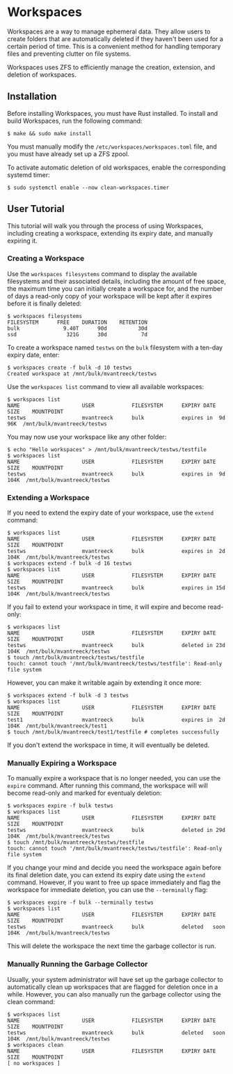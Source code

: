 # Workspaces

Workspaces are a way to manage ephemeral data. They allow users to create
folders that are automatically deleted if they haven't been used for a certain
period of time. This is a convenient method for handling temporary files and
preventing clutter on file systems.

Workspaces uses ZFS to efficiently manage the creation, extension, and deletion
of workspaces.

## Installation

Before installing Workspaces, you must have Rust installed. To install and build
Workspaces, run the following command:
```console
$ make && sudo make install
```
You must manually modify the `/etc/workspaces/workspaces.toml` file, and you
must have already set up a ZFS zpool.

To activate automatic deletion of old workspaces, enable the corresponding
systemd timer:
```console
$ sudo systemctl enable --now clean-workspaces.timer
```

## User Tutorial

This tutorial will walk you through the process of using Workspaces, including
creating a workspace, extending its expiry date, and manually expiring it.

### Creating a Workspace

Use the `workspaces filesystems` command to display the available filesystems
and their associated details, including the amount of free space, the maximum
time you can initially create a workspace for, and the number of days a
read-only copy of your workspace will be kept after it expires before it is
finally deleted:
```console
$ workspaces filesystems
FILESYSTEM     	FREE   	DURATION	RETENTION
bulk           	  9.40T	     90d	      30d
ssd            	   321G	     30d	       7d
```

To create a workspace named `testws` on the `bulk` filesystem with a ten-day
expiry date, enter:
```console
$ workspaces create -f bulk -d 10 testws
Created workspace at /mnt/bulk/mvantreeck/testws
```

Use the `workspaces list` command to view all available workspaces:
```console
$ workspaces list
NAME                   	USER           	FILESYSTEM     	EXPIRY DATE   	SIZE  	MOUNTPOINT
testws                 	mvantreeck     	bulk           	expires in  9d	   96K	/mnt/bulk/mvantreeck/testws
```

You may now use your workspace like any other folder:
```console
$ echo "Hello workspaces" > /mnt/bulk/mvantreeck/testws/testfile
$ workspaces list
NAME                   	USER           	FILESYSTEM     	EXPIRY DATE   	SIZE  	MOUNTPOINT
testws                 	mvantreeck     	bulk           	expires in  9d	  104K	/mnt/bulk/mvantreeck/testws
```

### Extending a Workspace

If you need to extend the expiry date of your workspace, use the `extend`
command:
```console
$ workspaces list
NAME                   	USER           	FILESYSTEM     	EXPIRY DATE   	SIZE  	MOUNTPOINT
testws                 	mvantreeck     	bulk           	expires in  2d	  104K	/mnt/bulk/mvantreeck/testws
$ workspaces extend -f bulk -d 16 testws
$ workspaces list
NAME                   	USER           	FILESYSTEM     	EXPIRY DATE   	SIZE  	MOUNTPOINT
testws                 	mvantreeck     	bulk           	expires in 15d	  104K	/mnt/bulk/mvantreeck/testws
```

If you fail to extend your workspace in time, it will expire and become
read-only:
```console
$ workspaces list
NAME                   	USER           	FILESYSTEM     	EXPIRY DATE   	SIZE  	MOUNTPOINT
testws                 	mvantreeck     	bulk           	deleted in 23d	  104K	/mnt/bulk/mvantreeck/testws
$ touch /mnt/bulk/mvantreeck/testws/testfile
touch: cannot touch '/mnt/bulk/mvantreeck/testws/testfile': Read-only file system
```

However, you can make it writable again by extending it once more:
```console
$ workspaces extend -f bulk -d 3 testws
$ workspaces list
NAME                   	USER           	FILESYSTEM     	EXPIRY DATE   	SIZE  	MOUNTPOINT
test1                  	mvantreeck     	bulk           	expires in  2d	  104K	/mnt/bulk/mvantreeck/test1
$ touch /mnt/bulk/mvantreeck/test1/testfile	# completes successfully
```

If you don't extend the workspace in time, it will eventually be deleted.

### Manually Expiring a Workspace

To manually expire a workspace that is no longer needed, you can use the
`expire` command. After running this command, the workspace will will become
read-only and marked for eventualy deletion:
```console
$ workspaces expire -f bulk testws
$ workspaces list
NAME                   	USER           	FILESYSTEM     	EXPIRY DATE   	SIZE  	MOUNTPOINT
testws                 	mvantreeck     	bulk           	deleted in 29d	  104K	/mnt/bulk/mvantreeck/testws
$ touch /mnt/bulk/mvantreeck/testws/testfile
touch: cannot touch '/mnt/bulk/mvantreeck/testws/testfile': Read-only file system
```

If you change your mind and decide you need the workspace again before its final
deletion date, you can extend its expiry date using the `extend` command.
However, if you want to free up space immediately and flag the workspace for
immediate deletion, you can use the `--terminally` flag:
```console
$ workspaces expire -f bulk --terminally testws
$ workspaces list
NAME                   	USER           	FILESYSTEM     	EXPIRY DATE   	SIZE  	MOUNTPOINT
testws                 	mvantreeck     	bulk           	deleted   soon	  104K	/mnt/bulk/mvantreeck/testws
```
This will delete the workspace the next time the garbage collector is run.

### Manually Running the Garbage Collector

Usually, your system administrator will have set up the garbage collector to
automatically clean up workspaces that are flagged for deletion once in a while.
However, you can also manually run the garbage collector using the clean
command:
```console
$ workspaces list
NAME                   	USER           	FILESYSTEM     	EXPIRY DATE   	SIZE  	MOUNTPOINT
testws                 	mvantreeck     	bulk           	deleted   soon	  104K	/mnt/bulk/mvantreeck/testws
$ workspaces clean
NAME                   	USER           	FILESYSTEM     	EXPIRY DATE   	SIZE  	MOUNTPOINT
[ no workspaces ]
```
